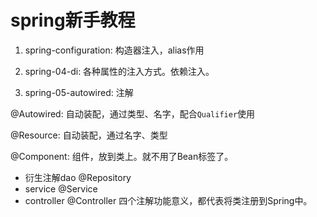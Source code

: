 # spring新手教程

1. spring-configuration: 构造器注入，alias作用

2. spring-04-di: 各种属性的注入方式。依赖注入。

3. spring-05-autowired: 注解

@Autowired: 自动装配，通过类型、名字，配合`Qualifier`使用

@Resource: 自动装配，通过名字、类型

@Component: 组件，放到类上。就不用了Bean标签了。

- 衍生注解dao @Repository
- service @Service
- controller @Controller
四个注解功能意义，都代表将类注册到Spring中。
